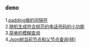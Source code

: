 ## `demo`
1.[padding做的间隔符](http://htmlpreview.github.io/?https://github.com/MicahZJ/myGitDemo/blob/master/cssDemo/paddingSpacer/cssPaddingTest.html "鼠标提示哦")<br>
2.[随机生成符合规范的电话号码的小功能](http://htmlpreview.github.io/?https://github.com/MicahZJ/myGitDemo/blob/master/JsDemo/autoCreatePhoneNumber/autoCreatePhone.html "鼠标提示哦")<br>
3.[简单的模糊查询](http://htmlpreview.github.io/?https://github.com/MicahZJ/myGitDemo/blob/master/JsDemo/fuzzySearch/fuzzySearch.html "鼠标提示哦")<br>
4.[Json树当前节点和父节点查询(转)](http://htmlpreview.github.io/?https://github.com/MicahZJ/myGitDemo/blob/master/JsDemo/recursiveQueryJson/recursiveQueryJson.html "鼠标提示哦")<br>

